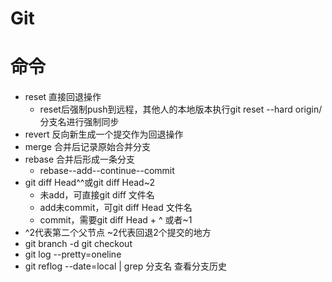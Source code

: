 # Git

# 命令
* reset 直接回退操作
  * reset后强制push到远程，其他人的本地版本执行git reset --hard origin/分支名进行强制同步
* revert 反向新生成一个提交作为回退操作
* merge 合并后记录原始合并分支
* rebase 合并后形成一条分支
    * rebase--add--continue--commit
* git diff Head^^或git diff Head~2
    * 未add，可直接git diff 文件名
    * add未commit，可git diff Head 文件名
    * commit，需要git diff Head + ^ 或者~1
* ^2代表第二个父节点 ~2代表回退2个提交的地方
* git branch -d  git checkout
* git log --pretty=oneline 
* git reflog --date=local | grep 分支名 查看分支历史